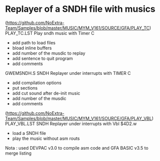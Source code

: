 # Replayer of a SNDH file with musics

(https://github.com/NoExtra-Team/Samples/blob/master/MUSIC/MYM_V161/SOURCE/GFA/PLAY_TC)<br>
PLAY_TC.LST
Play sndh music with Timer C
- add path to load files
- bload inline buffers
- add number of the musdic to replay
- add sentence to quit program
- add comments

GWEMSNDH.S
SNDH Replayer under interrupts with TIMER C
- add compilation options
- put sections
- add cut sound after de-init music
- add number of the musdic
- add comments

(https://github.com/NoExtra-Team/Samples/blob/master/MUSIC/MYM_V161/SOURCE/GFA/PLAY_VBL)<br>
PLAY_VBL.LST
SNDH Replayer under interrupts with Vbl $4D2.w
- load a SNDH file
- play the music without asm routs

Nota : used DEVPAC v3.0 to compile asm code and GFA BASIC v3.5 to merge listing
